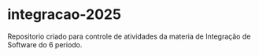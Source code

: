 # integracao-2025
Repositorio criado para controle de atividades da materia de Integração de Software do 6 periodo.
